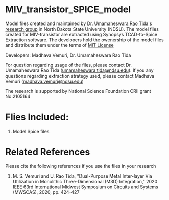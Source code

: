 # MIV_transistor_SPICE_model

Model files created and maintained by [Dr. Umamaheswara Rao Tida's research group](https://sites.google.com/a/ndsu.edu/vlsi-cad/home) in North Dakota State University (NDSU). The model files created for MIV-transistor are extracted using Synopsys TCAD-to-Spice Extraction software. The developers hold the owenership of the model files and distribute them under the terms of [MIT License](https://github.com/VLSI-CAD-LAB/MIV_transistor_SPICE_model/blob/main/LICENSE)

Developers: Madhava Vemuri, Dr. Umamaheswara Rao Tida

For question regarding usage of the files, please contact Dr. Umamaheswara Rao Tida ([umamaheswara.tida@ndsu.edu](mailto:umamaheswara.tida@ndsu.edu)). If you any questions regarding extraction strategy used, please contact Madhava Vemuri ([madhava.vemuri@ndsu.edu](mailto:madhava.vemuri@ndsu.edu))

The research is supported by National Science Foundation CRII grant No:2105164

# Flies Included:
1.  Model Spice files


# Related References
Please cite the following references if you use the files in your research

1.  M. S. Vemuri and U. Rao Tida, "Dual-Purpose Metal Inter-layer Via Utilization in Monolithic Three-Dimensional (M3D) Integration," 2020 IEEE 63rd International Midwest Symposium on Circuits and Systems (MWSCAS), 2020, pp. 424-427
